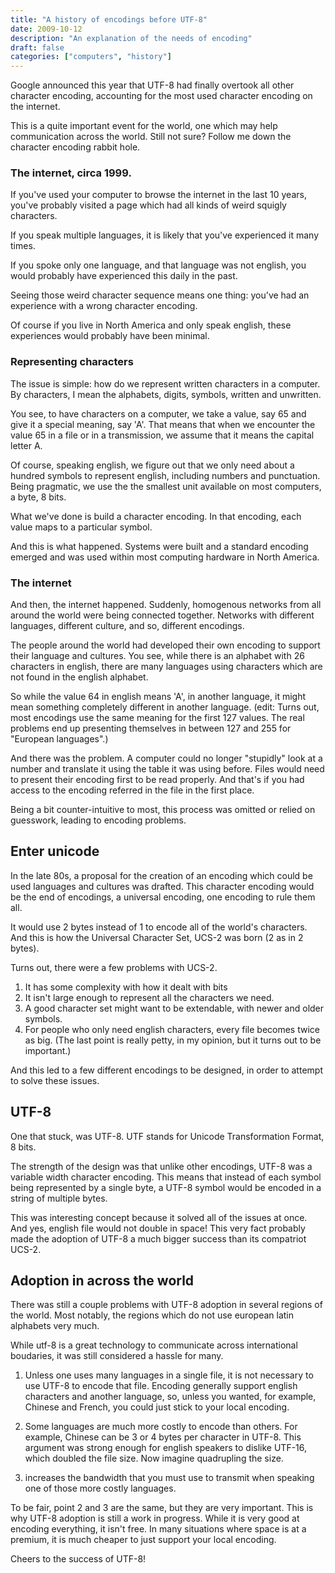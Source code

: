 ```yaml
---
title: "A history of encodings before UTF-8"
date: 2009-10-12
description: "An explanation of the needs of encoding"
draft: false
categories: ["computers", "history"]
---
```

Google announced this year that UTF-8 had finally overtook all other character
encoding, accounting for the most used character encoding on the internet.

This is a quite important event for the world, one which may help communication
across the world. Still not sure? Follow me down the character encoding rabbit
hole.

### The internet, circa 1999.
If you've used your computer to browse the internet in the last 10 years, you've
probably visited a page which had all kinds of weird squigly characters. 

If you speak multiple languages, it is likely that you've experienced it many times.

If you spoke only one language, and that language was not english, you would probably
have experienced this daily in the past.

Seeing those weird character sequence means one thing: you've had an experience
with a wrong character encoding.

Of course if you live in North America and only speak english, these experiences
would probably have been minimal. 

### Representing characters
The issue is simple: how do we represent written characters in a computer. By
characters, I mean the alphabets, digits, symbols, written and unwritten.

You see, to have characters on a computer, we take a value, say 65 and give it
a special meaning, say 'A'. That means that when we encounter the value 65 in
a file or in a transmission, we assume that it means the capital letter A. 

Of course, speaking english, we figure out that we only need about a hundred 
symbols to represent english, including numbers and punctuation. Being pragmatic,
we use the the smallest unit available on most computers, a byte, 8 bits.

What we've done is build a character encoding. In that encoding, each value maps
to a particular symbol.

And this is what happened. Systems were built and a standard encoding emerged 
and was used within most computing hardware in North America.

### The internet
And then, the internet happened. Suddenly, homogenous networks from all around
the world were being connected together. Networks with different languages,
different culture, and so, different encodings.

The people around the world had developed their own encoding to support their
language and cultures. You see, while there is an alphabet with 26 characters in
english, there are many languages using characters which are not found in the
english alphabet.

So while the value 64 in english means 'A', in another language, it might mean
something completely different in another language.
(edit: Turns out, most encodings use the same meaning for the first 127 values.
The real problems end up presenting themselves in between 127 and 255 for 
"European languages".)

And there was the problem. A computer could no longer "stupidly" look at a number
and translate it using the table it was using before. Files would need to present
their encoding first to be read properly. And that's if you had access to the 
encoding referred in the file in the first place.

Being a bit counter-intuitive to most, this process was omitted or relied on
guesswork, leading to encoding problems.

## Enter unicode

In the late 80s, a proposal for the creation of an encoding which could be
used languages and cultures was drafted. This character encoding would be the
end of encodings, a universal encoding, one encoding to rule them all.

It would use 2 bytes instead of 1 to encode all of the world's characters.
And this is how the Universal Character Set, UCS-2 was born (2 as in 2 bytes).

Turns out, there were a few problems with UCS-2.
1. It has some complexity with how it dealt with bits
2. It isn't large enough to represent all the characters we need.
3. A good character set might want to be extendable, with newer and older symbols.
4. For people who only need english characters, every file becomes twice as big.
(The last point is really petty, in my opinion, but it turns out to be important.)

And this led to a few different encodings to be designed, in order to attempt
to solve these issues.

## UTF-8
One that stuck, was UTF-8. UTF stands for Unicode Transformation Format, 8 bits.

The strength of the design was that unlike other encodings, UTF-8 was a variable
width character encoding. This means that instead of each symbol being represented
by a single byte, a UTF-8 symbol would be encoded in a string of multiple bytes.

This was interesting concept because it solved all of the issues at once. And yes,
english file would not double in space! This very fact probably made the adoption 
of UTF-8 a much bigger success than its compatriot UCS-2.

## Adoption in across the world
There was still a couple problems with UTF-8 adoption in several regions of the world.
Most notably, the regions which do not use european latin alphabets very much.

While utf-8 is a great technology to communicate across international boudaries,
it was still considered a hassle for many.

1. Unless one uses many languages in a single file, it is not necessary
to use UTF-8 to encode that file. Encoding generally support english characters
and another language, so, unless you wanted, for example, Chinese and French,
you could just stick to your local encoding.

2. Some languages are much more costly to encode than others. For example,
Chinese can be 3 or 4 bytes per character in UTF-8. This argument was strong enough
for english speakers to dislike UTF-16, which doubled the file size. Now imagine
quadrupling the size.

3. increases the bandwidth that you must use to transmit when speaking
one of those more costly languages.

To be fair, point 2 and 3 are the same, but they are very important. This is why 
UTF-8 adoption is still a work in progress. While it is very good at encoding 
everything, it isn't free. In many situations where space is at a premium, it
is much cheaper to just support your local encoding.

Cheers to the success of UTF-8!
